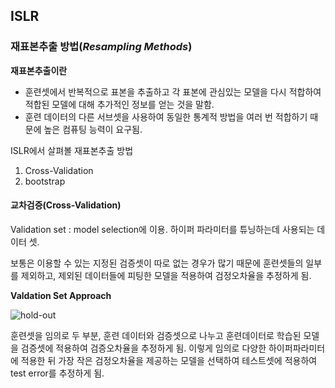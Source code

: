 ## ISLR

### 재표본추출 방법(*Resampling Methods*)

**재표본추출이란**  
* 훈련셋에서 반복적으로 표본을 추출하고 각 표본에 관심있는 모델을 다시 적합하여 적합된 모델에 대해 추가적인 정보를 얻는 것을 말함.  
* 훈련 데이터의 다른 서브셋을 사용하여 동일한 통계적 방법을 여러 번 적합하기 때문에 높은 컴퓨팅 능력이 요구됨.   

ISLR에서 살펴볼 재표본추출 방법  
1. Cross-Validation
2. bootstrap  

#### 교차검증(Cross-Validation)

Validation set : model selection에 이용. 하이퍼 파라미터를 튜닝하는데 사용되는 데이터 셋.  

보통은 이용할 수 있는 지정된 검증셋이 따로 없는 경우가 많기 때문에 훈련셋들의 일부를 제외하고, 제외된 데이터들에 피팅한 모델을 적용하여 검정오차율을 추정하게 됨.  

**Valdation Set Approach**  

![hold-out](https://t1.daumcdn.net/cfile/tistory/9955CF485E24EFD222)  

훈련셋을 임의로 두 부분, 훈련 데이터와 검증셋으로 나누고 훈련데이터로 학습된 모델을 검증셋에 적용하여 검증오차율을 추정하게 됨.  이렇게 임의로 다양한 하이퍼파라미터에 적용한 뒤
가장 작은 검정오차율을 제공하는 모델을 선택하여 테스트셋에 적용하여 test error를 추정하게 됨.  


